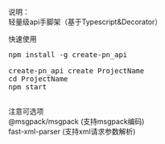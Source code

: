 说明：    
  轻量级api手脚架（基于Typescript&Decorator）

快速使用    
  <pre>
npm install -g create-pn_api  

create-pn_api create ProjectName    
cd ProjectName    
npm start
  </pre>
  
注意可选项  
 @msgpack/msgpack (支持msgpack编码)   
 fast-xml-parser (支持xml请求参数解析)    